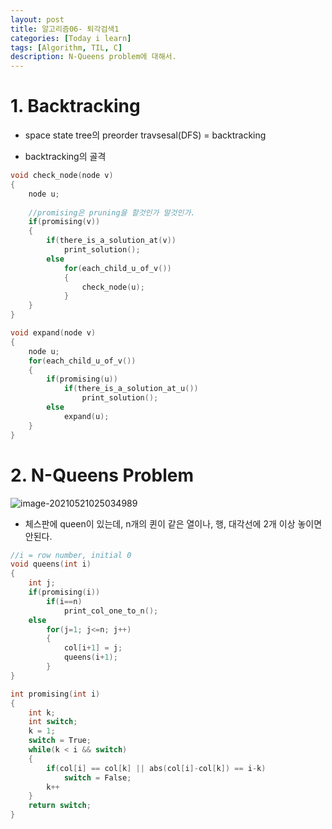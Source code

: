 ```yaml
---
layout: post
title: 알고리즘06- 퇴각검색1
categories: [Today i learn]
tags: [Algorithm, TIL, C]
description: N-Queens problem에 대해서.
---
```


# 1. Backtracking

- space state tree의 preorder travsesal(DFS) = backtracking

- backtracking의 골격

```c
void check_node(node v)
{
	node u;
    
    //promising은 pruning을 할것인가 말것인가.
    if(promising(v))
    {
        if(there_is_a_solution_at(v))
            print_solution();
        else
            for(each_child_u_of_v())
            {
                check_node(u);
            }
	}
}
```

```c
void expand(node v)
{
    node u;
    for(each_child_u_of_v())
    {
        if(promising(u))
            if(there_is_a_solution_at_u())
                print_solution();
        else
            expand(u);
	}
}
```



# 2. N-Queens Problem

![image-20210521025034989](https://raw.githubusercontent.com/chunyunseo/ImageRepo/image/img/image-20210521025034989.png)

- 체스판에 queen이 있는데, n개의 퀸이 같은 열이나, 행, 대각선에 2개 이상 놓이면 안된다.

```c
//i = row number, initial 0
void queens(int i) 
{
	int j;
    if(promising(i))
        if(i==n)
            print_col_one_to_n();
    else
        for(j=1; j<=n; j++)
        {
            col[i+1] = j;
            queens(i+1);
        }
}

int promising(int i)
{
    int k;
    int switch;
    k = 1;
    switch = True;
    while(k < i && switch)
    {
        if(col[i] == col[k] || abs(col[i]-col[k]) == i-k)
            switch = False;
        k++
    }
    return switch;
}
```

